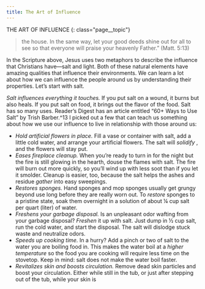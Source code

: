 ```yaml
---
title: The Art of Influence
---
```

THE ART OF INFLUENCE
{: class="page__topic"}

> the house. In the same way, let your good deeds shine out for
> all to see so that everyone will praise your heavenly Father.”
> (Matt. 5:13)

In the Scripture above, Jesus uses two metaphors to describe the influence
that Christians have—salt and light. Both of these natural elements have
amazing qualities that influence their environments. We can learn a lot about
how we can influence the people around us by understanding their properties.
Let’s start with salt.

_Salt influences everything it touches._ If you put salt on a wound, it burns
but also heals. If you put salt on food, it brings out the flavor of the food. Salt
has so many uses. Reader’s Digest has an article entitled “60+ Ways to Use
Salt” by Trish Barber.^13 I picked out a few that can teach us something about
how we use our influence to live in relationship with those around us:

- _Hold artificial flowers in place._ Fill a vase or container with
    salt, add a little cold water, and arrange your artificial flowers.
    The salt will _solidify_ , and the flowers will stay put.
- _Eases fireplace cleanup._ When you’re ready to turn in for
    the night but the fire is still glowing in the hearth, douse the
    flames with salt. The fire will burn out more quickly, so you’ll
    wind up with less soot than if you let it smolder. Cleanup is
    easier, too, because the salt helps the ashes and residue _gather_
    into easy sweepings.
- _Restores sponges._ Hand sponges and mop sponges usually get
    grungy beyond use long before they are really worn out. To
    _restore_ sponges to a pristine state, soak them overnight in a
    solution of about ¼ cup salt per quart (liter) of water.
- _Freshens your garbage disposal._ Is an unpleasant odor wafting
    from your garbage disposal? _Freshen_ it up with salt. Just
    dump in ½ cup salt, run the cold water, and start the disposal.
    The salt will dislodge stuck waste and neutralize odors.
- _Speeds up cooking time._ In a hurry? Add a pinch or two of
    salt to the water you are boiling food in. This makes the water
    boil at a _higher temperature_ so the food you are cooking will
    require less time on the stovetop. Keep in mind: salt does not
    make the water boil faster.
- _Revitalizes skin and boosts circulation._ Remove dead skin
    particles and boost your circulation. Either while still in the
    tub, or just after stepping out of the tub, while your skin is